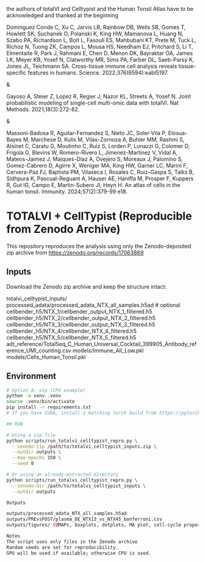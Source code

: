 the authors of totalVI and Celltypist and the Human Tonsil Atlas have to be acknowledged and thanked at the beginning

Dominguez Conde C, Xu C, Jarvis LB, Rainbow DB, Wells SB, Gomes T, Howlett SK, Suchanek O, Polanski K, King HW, Mamanova L, Huang N, Szabo PA, Richardson L, Bolt L, Fasouli ES, Mahbubani KT, Prete M, Tuck L, Richoz N, Tuong ZK, Campos L, Mousa HS, Needham EJ, Pritchard S, Li T, Elmentaite R, Park J, Rahmani E, Chen D, Menon DK, Bayraktar OA, James LK, Meyer KB, Yosef N, Clatworthy MR, Sims PA, Farber DL, Saeb-Parsy K, Jones JL, Teichmann SA. Cross-tissue immune cell analysis reveals tissue-specific features in humans. Science. 2022;376(6594):eabl5197.


&

Gayoso A, Steier Z, Lopez R, Regier J, Nazor KL, Streets A, Yosef N. Joint probabilistic modeling of single-cell multi-omic data with totalVI. Nat Methods. 2021;18(3):272-82.

&

Massoni-Badosa R, Aguilar-Fernandez S, Nieto JC, Soler-Vila P, Elosua-Bayes M, Marchese D, Kulis M, Vilas-Zornoza A, Buhler MM, Rashmi S, Alsinet C, Caratu G, Moutinho C, Ruiz S, Lorden P, Lunazzi G, Colomer D, Frigola G, Blevins W, Romero-Rivero L, Jimenez-Martinez V, Vidal A, Mateos-Jaimez J, Maiques-Diaz A, Ovejero S, Moreaux J, Palomino S, Gomez-Cabrero D, Agirre X, Weniger MA, King HW, Garner LC, Marini F, Cervera-Paz FJ, Baptista PM, Vilaseca I, Rosales C, Ruiz-Gaspa S, Talks B, Sidhpura K, Pascual-Reguant A, Hauser AE, Haniffa M, Prosper F, Kuppers R, Gut IG, Campo E, Martin-Subero JI, Heyn H. An atlas of cells in the human tonsil. Immunity. 2024;57(2):379-99 e18.


# TOTALVI + CellTypist (Reproducible from Zenodo Archive)

This repository reproduces the analysis using only the Zenodo-deposited zip archive
from https://zenodo.org/records/17063869

## Inputs

Download the Zenodo zip archive and keep the structure intact:

totalvi_celltypist_inputs/
processed_adata/processed_adata_NTX_all_samples.h5ad # optional
cellbender_h5/NTX_1/cellbender_output_NTX_1_filtered.h5
cellbender_h5/NTX_2/cellbender_output_NTX_2_filtered.h5
cellbender_h5/NTX_3/cellbender_output_NTX_3_filtered.h5
cellbender_h5/NTX_4/cellbender_NTX_4_filtered.h5
cellbender_h5/NTX_5/cellbender_NTX_5_filtered.h5
adt_reference/TotalSeq_C_Human_Universal_Cocktail_399905_Antibody_reference_UMI_counting.csv
models/Immune_All_Low.pkl
models/Cells_Human_Tonsil.pkl


## Environment

```bash
# Option A: pip (CPU example)
python -m venv .venv
source .venv/bin/activate
pip install -r requirements.txt
# If you have CUDA, install a matching torch build from https://pytorch.org/get-started/locally/

## RUN

# Using a zip file
python scripts/run_totalvi_celltypist_repro.py \
  --zenodo-zip /path/to/totalvi_celltypist_inputs.zip \
  --outdir outputs \
  --max-epochs 150 \
  --seed 0

# Or using an already-extracted directory
python scripts/run_totalvi_celltypist_repro.py \
  --zenodo-dir /path/to/totalvi_celltypist_inputs \
  --outdir outputs

Outputs

outputs/processed_adata_NTX_all_samples.h5ad
outputs/PREvsPOST/plasma_DE_NTX13_vs_NTX45_bonferroni.csv
outputs/figures/ (UMAPs, boxplots, dotplots, MA plot, cell-cycle proportions)

Notes
The script uses only files in the Zenodo archive 
Random seeds are set for reproducibility.
GPU will be used if available; otherwise CPU is used.
